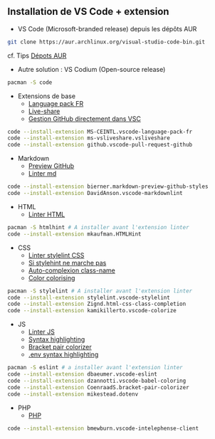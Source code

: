 ## Installation de VS Code + extension

* VS Code (Microsoft-branded release) depuis les dépôts AUR
```bash
git clone https://aur.archlinux.org/visual-studio-code-bin.git
```
cf. Tips [Dépots AUR](./Tips/aur.md)

* Autre solution : VS Codium (Open-source release)
```bash
pacman -S code
```

* Extensions de base
    * [Language pack FR](https://marketplace.visualstudio.com/items?itemName=MS-CEINTL.vscode-language-pack-fr)
    * [Live-share](https://marketplace.visualstudio.com/items?itemName=MS-vsliveshare.vsliveshare)
    * [Gestion GitHub directement dans VSC](https://marketplace.visualstudio.com/items?itemName=GitHub.vscode-pull-request-github)
```bash
code --install-extension MS-CEINTL.vscode-language-pack-fr
code --install-extension ms-vsliveshare.vsliveshare
code --install-extension github.vscode-pull-request-github
```

* Markdown
    * [Preview GitHub](https://marketplace.visualstudio.com/items?itemName=bierner.markdown-preview-github-styles)
    * [Linter md](https://marketplace.visualstudio.com/items?itemName=DavidAnson.vscode-markdownlint)
```bash
code --install-extension bierner.markdown-preview-github-styles
code --install-extension DavidAnson.vscode-markdownlint
```
* HTML
    * [Linter HTML](https://marketplace.visualstudio.com/items?itemName=mkaufman.HTMLHint)
```bash
pacman -S htmlhint # A installer avant l'extension linter
code --install-extension mkaufman.HTMLHint
```
* CSS
    * [Linter stylelint CSS](https://marketplace.visualstudio.com/items?itemName=stylelint.vscode-stylelint)
    * [Si stylehint ne marche pas](https://marketplace.visualstudio.com/items?itemName=calvinhong.stylelint-fix)
    * [Auto-complexion class-name](https://marketplace.visualstudio.com/items?itemName=Zignd.html-css-class-completion)
    * [Color colorising](https://marketplace.visualstudio.com/items?itemName=kamikillerto.vscode-colorize)
```bash
pacman -S stylelint # A installer avant l'extension linter
code --install-extension stylelint.vscode-stylelint
code --install-extension Zignd.html-css-class-completion
code --install-extension kamikillerto.vscode-colorize
```

* JS
    * [Linter JS](https://marketplace.visualstudio.com/items?itemName=dbaeumer.vscode-eslint)
    * [Syntax highlighting](https://marketplace.visualstudio.com/items?itemName=mgmcdermott.vscode-language-babel)
    * [Bracket pair colorizer](https://marketplace.visualstudio.com/items?itemName=CoenraadS.bracket-pair-colorizer)
    * [.env syntax highlighting](https://marketplace.visualstudio.com/items?itemName=mikestead.dotenv)
```bash
pacman -S eslint # a installer avant l'extension linter
code --install-extension dbaeumer.vscode-eslint
code --install-extension dzannotti.vscode-babel-coloring
code --install-extension CoenraadS.bracket-pair-colorizer
code --install-extension mikestead.dotenv
```

* PHP
    * [PHP](https://marketplace.visualstudio.com/items?itemName=bmewburn.vscode-intelephense-client)
```bash
code --install-extension bmewburn.vscode-intelephense-client
```

